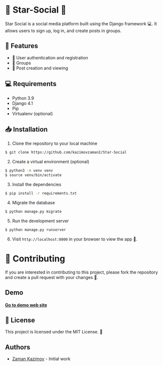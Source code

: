 # 🌟 Star-Social 🌟

Star Social is a social media platform built using the Django framework 💻. It allows users to sign up, log in, and create posts in groups.


## 📌 Features
- 🔑 User authentication and registration
- 👥 Groups
- 📝 Post creation and viewing 


## 💻 Requirements
- Python 3.9
- Django 4.1
- Pip
- Virtualenv (optional)

## 📥 Installation
1. Clone the repository to your local machine
```bash
$ git clone https://github.com/kazimovzaman2/Star-Social
```
2. Create a virtual environment (optional)
```bash
$ python3 -m venv venv
$ source venv/bin/activate
```
3. Install the dependencies
```bash
$ pip install -r requirements.txt
```
4. Migrate the database
```bash
$ python manage.py migrate
```
5. Run the development server
```bash
$ python manage.py runserver
```
6. Visit `http://localhost:8000` in your browser to view the app 🚀.

# 🤝 Contributing
If you are interested in contributing to this project, please fork the repository and create a pull request with your changes 💪.

## Demo
#### [Go to demo web site](https://star-social-zaman.glitch.me/)



## 📜 License
This project is licensed under the MIT License. 🎉

## Authors 
- [Zaman Kazimov](https://github.com/kazimovzaman2) - Initial work 
